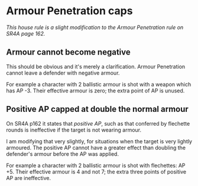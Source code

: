 # Armour Penetration caps

_This house rule is a slight modification to the Armour Penetration rule on SR4A page 162._

## Armour cannot become negative

This should be obvious and it's merely a clarification. Armour Penetration cannot leave a defender with negative armour.

For example a character with 2 ballistic armour is shot with a weapon which has AP -3. Their effective armour is zero; the extra point of AP is unused.

## Positive AP capped at double the normal armour

On SR4A p162 it states that _positive AP_, such as that conferred by flechette rounds is ineffective if the target is not wearing armour.

I am modifying that very slightly, for situations when the target is very lightly armoured.
The positive AP cannot have a greater effect than doubling the defender's armour before the AP was applied.

For example a character with 2 ballistic armour is shot with flechettes: AP +5. Their effective armour is 4 and not 7; the extra three points of positive AP are ineffective.